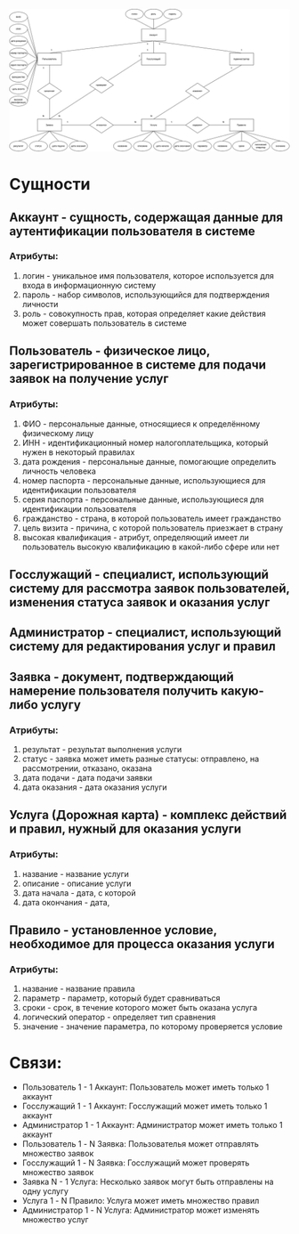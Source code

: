 ![alt text](https://github.com/cuug/MigrationMap/blob/master/Lab2/ERD-Diagram.png)

# Сущности
## Аккаунт - сущность, содержащая данные для аутентификации пользователя в системе
### Атрибуты:
 1) логин - уникальное имя пользователя, которое используется для входа в информационную систему
 2) пароль - набор символов, использующийся для подтверждения личности
 3) роль - совокупность прав, которая определяет какие действия может совершать пользователь в системе
## Пользователь - физическое лицо, зарегистрированное в системе для подачи заявок на получение услуг
### Атрибуты:
 1) ФИО - персональные данные, относящиеся к определённому физическому лицу
 2) ИНН - идентификационный номер налогоплательщика, который нужен в некоторый правилах
 3) дата рождения - персональные данные, помогающие определить личность человека
 4) номер паспорта - персональные данные, использующиеся для идентификации пользователя
 5) серия паспорта - персональные данные, использующиеся для идентификации пользователя
 6) гражданство - страна, в которой пользователь имеет гражданство
 7) цель визита - причина, с которой пользователь приезжает в страну
 8) высокая квалификация - атрибут, определяющий имеет ли пользователь высокую квалификацию в какой-либо сфере или нет
## Госслужащий - специалист, использующий систему для рассмотра заявок пользователей, изменения статуса заявок и оказания услуг
## Администратор - специалист, использующий систему для редактирования услуг и правил
## Заявка - документ, подтверждающий намерение пользователя получить какую-либо услугу
### Атрибуты:
 1) результат - результат выполнения услуги
 2) статус - заявка может иметь разные статусы: отправлено, на рассмотрении, отказано, оказана
 3) дата подачи - дата подачи заявки
 4) дата оказания - дата оказания услуги
## Услуга (Дорожная карта) - комплекс действий и правил, нужный для оказания услуги
### Атрибуты:
 1) название - название услуги
 2) описание - описание услуги
 3) дата начала - дата, с которой 
 4) дата окончания - дата, 
## Правило - установленное условие, необходимое для процесса оказания услуги
### Атрибуты:
 1) название - название правила
 2) параметр - параметр, который будет сравниваться
 3) сроки - срок, в течение которого может быть оказана услуга
 4) логический оператор - определяет тип сравнения
 5) значение - значение параметра, по которому проверяется условие

# Связи:
- Пользователь 1 - 1 Аккаунт: Пользователь может иметь только 1 аккаунт
- Госслужащий 1 - 1 Аккаунт: Госслужащий может иметь только 1 аккаунт
- Администратор 1 - 1 Аккаунт: Администратор может иметь только 1 аккаунт
- Пользователь 1 - N Заявка: Пользователья может отправлять множество заявок
- Госслужащий 1 - N Заявка: Госслужащий может проверять множество заявок
- Заявка N - 1 Услуга: Несколько заявок могут быть отправлены на одну услугу
- Услуга 1 - N Правило: Услуга может иметь множество правил
- Администратор 1 - N Услуга: Администратор может изменять множество услуг